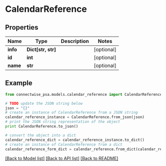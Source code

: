 # CalendarReference


## Properties
Name | Type | Description | Notes
------------ | ------------- | ------------- | -------------
**info** | **Dict[str, str]** |  | [optional] 
**id** | **int** |  | [optional] 
**name** | **str** |  | [optional] 

## Example

```python
from connectwise_psa.models.calendar_reference import CalendarReference

# TODO update the JSON string below
json = "{}"
# create an instance of CalendarReference from a JSON string
calendar_reference_instance = CalendarReference.from_json(json)
# print the JSON string representation of the object
print CalendarReference.to_json()

# convert the object into a dict
calendar_reference_dict = calendar_reference_instance.to_dict()
# create an instance of CalendarReference from a dict
calendar_reference_form_dict = calendar_reference.from_dict(calendar_reference_dict)
```
[[Back to Model list]](../README.md#documentation-for-models) [[Back to API list]](../README.md#documentation-for-api-endpoints) [[Back to README]](../README.md)


